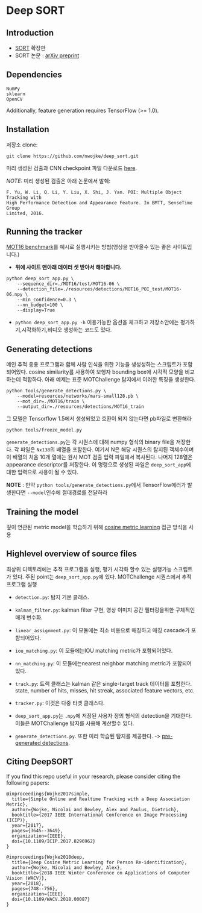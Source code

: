 # Deep SORT

## Introduction
- [SORT](https://github.com/abewley/sort) 확장판
- SORT 논문 : [arXiv preprint](https://arxiv.org/abs/1703.07402)

## Dependencies
```
NumPy
sklearn
OpenCV
```
Additionally, feature generation requires TensorFlow (>= 1.0).

## Installation

저장소 clone:
```
git clone https://github.com/nwojke/deep_sort.git
```

미리 생성된 검출과 CNN checkpoint 파일 다운로드 [here](https://drive.google.com/open?id=18fKzfqnqhqW3s9zwsCbnVJ5XF2JFeqMp).

*NOTE:* 미리 생성된 검출은 아래 논문에서 발췌:
```
F. Yu, W. Li, Q. Li, Y. Liu, X. Shi, J. Yan. POI: Multiple Object Tracking with
High Performance Detection and Appearance Feature. In BMTT, SenseTime Group
Limited, 2016.
```

## Running the tracker

[MOT16 benchmark](https://motchallenge.net/data/MOT16/)를 예시로 실행시키는 방법(영상을 받아올수 있는 좋은 사이트입니다.)

- **위에 사이트 맨아래 데이터 셋 받아서 해야합니다.**

```
python deep_sort_app.py \
    --sequence_dir=./MOT16/test/MOT16-06 \
    --detection_file=./resources/detections/MOT16_POI_test/MOT16-06.npy \
    --min_confidence=0.3 \
    --nn_budget=100 \
    --display=True
```

- `python deep_sort_app.py -h` 이용가능한 옵션을 체크하고 저장소안에는 평가하기,시각화하기,비디오 생성하는 코드도 있다.

## Generating detections

메인 추적 응용 프로그램과 함께 사람 인식을 위한 기능을 생성성하는 스크립트가 포함되어있다. cosine similarity를 사용하여 보행자 bounding box에 시각적 모양을 비교하는데 적합하다. 아래 예제는 표준 MOTChallenge 탐지에서 이러한 특징을 생성한다.

```
python tools/generate_detections.py \
    --model=resources/networks/mars-small128.pb \
    --mot_dir=./MOT16/train \
    --output_dir=./resources/detections/MOT16_train
```
그 모델은 Tensorflow 1.5에서 생성되었고 호환이 되지 않는다면 pb파일로 변환해라

```
python tools/freeze_model.py
```

`generate_detections.py`는 각 시퀀스에 대해 numpy 형식의 binary file을 저장한다. 각 파일은 `Nx138`의 배열을 포함한다. 여기서 N은 해당 시퀀스의 탐지된 객체수이며 이 배열의 처음 10개 열에는 원시 MOT 검출 입력 파일에서 복사된다. 나머지 128열은 appearance descriptor를 저장한다. 이 명령으로 생성된 파일은 `deep_sort_app`에 대한 입력으로 사용이 될 수 있다.

**NOTE** : 만약 ``python tools/generate_detections.py``에서 TensorFlow에러가 발생한다면 `--model`인수에 절대경로를 전달하라

## Training the model

깊이 연관된 metric model을 학습하기 위해 [cosine metric learning](https://github.com/nwojke/cosine_metric_learning) 접근 방식을 사용

## Highlevel overview of source files

최상위 디렉토리에는 추적 프로그램을 실행, 평가 시각화 할수 있는 실행가능 스크립트가 있다. 주된 point는 `deep_sort_app.py`에 있다. MOTChallenge 시퀀스에서 추적 프로그램 실행

* `detection.py`: 탐지 기본 클래스.
* `kalman_filter.py`: kalman filter 구현, 영상 이미지 공간 필터링을위한 구체적인 매개 변수화.
* `linear_assignment.py`: 이 모듈에는 최소 비용으로 매칭하고 매칭 cascade가 포함되어있다.
* `iou_matching.py`: 이 모듈에는IOU matching metric가 포함되어있다.
* `nn_matching.py`: 이 모듈에는nearest neighbor matching metric가 포함되어있다.
* `track.py`: 트랙 클래스는 kalman 같은 single-target track 데이터를 포함한다. state, number of hits, misses, hit streak, associated feature vectors, etc.
* `tracker.py`: 이것은 다중 타겟 클래스다.

* `deep_sort_app.py`는 `.npy`에 저장된 사용자 정의 형식의 detection을 기대한다. 이들은 MOTChallenge 탐지를 사용해 계산할수 있다.

* `generate_detections.py`. 또한 미리 학습된 탐지를 제공한다. -> [pre-generated detections](https://drive.google.com/open?id=1VVqtL0klSUvLnmBKS89il1EKC3IxUBVK).

## Citing DeepSORT

If you find this repo useful in your research, please consider citing the following papers:

    @inproceedings{Wojke2017simple,
      title={Simple Online and Realtime Tracking with a Deep Association Metric},
      author={Wojke, Nicolai and Bewley, Alex and Paulus, Dietrich},
      booktitle={2017 IEEE International Conference on Image Processing (ICIP)},
      year={2017},
      pages={3645--3649},
      organization={IEEE},
      doi={10.1109/ICIP.2017.8296962}
    }

    @inproceedings{Wojke2018deep,
      title={Deep Cosine Metric Learning for Person Re-identification},
      author={Wojke, Nicolai and Bewley, Alex},
      booktitle={2018 IEEE Winter Conference on Applications of Computer Vision (WACV)},
      year={2018},
      pages={748--756},
      organization={IEEE},
      doi={10.1109/WACV.2018.00087}
    }

